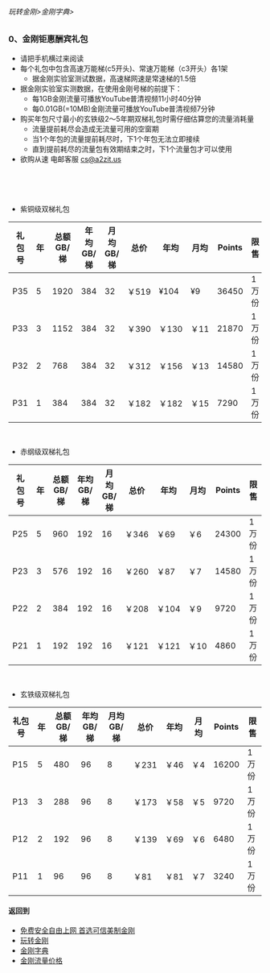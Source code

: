 ###### 玩转金刚>金刚字典>
### 0、金刚钜惠酬宾礼包
- 请把手机横过来阅读
- 每个礼包中包含高速万能梯(c5开头)、常速万能梯（c3开头）各1架
  - 据金刚实验室测试数据，高速梯网速是常速梯的1.5倍
- 据金刚实验室实测数据，在使用金刚号梯的前提下：
  - 每1GB金刚流量可播放YouTube普清视频11小时40分钟
  - 每0.01GB(=10MB)金刚流量可播放YouTube普清视频7分钟
- 购买年包尺寸最小的玄铁级2～5年期双梯礼包时需仔细估算您的流量消耗量
  - 流量提前耗尽会造成无流量可用的空窗期
  - 当1个年包的流量提前耗尽时，下1个年包无法立即接续
  - 直到提前耗尽的流量包有效期结束之时，下1个流量包才可以使用
- 欲购从速 电邮客服 cs@a2zit.us
<br>
<br>
<br>


- 紫铜级双梯礼包

|礼包号|年|总额GB/梯|年均GB/梯|月均GB/梯 |总价|年均|月均|Points|限售|
|-----|--|--------|--------|---------|---|----|---|------|-|
|P35  |5|1920  |384  |32|￥519|¥104| ¥9|36450|1万份|
|P33  |3|1152  |384  |32|￥390|￥130|￥11|21870|1万份|
|P32  |2|768   |384  |32|￥312|￥156|￥13|14580|1万份|
|P31  |1|384   |384  |32|￥182|￥182|￥15|7290|1万份|

<br>

- 赤纲级双梯礼包

|礼包号|年|总额GB/梯|年均GB/梯|月均GB/梯 |总价|年均|月均|Points| 限售|
|-----|--|--------|--------|---------|---|---|---|-------| --|
|P25|5|960|192|16|￥346|￥69|￥6| 24300| 1万份|
|P23|3|576|192|16|￥260|￥87|￥7| 14580| 1万份|
|P22|2|384|192|16|￥208|￥104|￥9| 9720| 1万份|
|P21|1|192|192|16|￥121|￥121|￥10|4860| 1万份|

<br>

- 玄铁级双梯礼包

|礼包号|年|总额GB/梯|年均GB/梯|月均GB/梯 |总价|年均|月均|Points| 限售|
|-----|--|-----|-----|-----|-----|----|--|--| --|
|P15	|5	|480	|96	|8	|￥231	|￥46	|￥4| 16200| 1万份|
|P13	|3	|288	|96	|8	|￥173	|￥58	|￥5| 9720| 1万份|
|P12	|2	|192	|96	|8	|￥139	|￥69	|￥6| 6480| 1万份|
|P11	|1	|96	|96	|8	|￥81	|￥81	|￥7| 3240| 1万份|




#### 返回到
- [免费安全自由上网 首选可信美制金刚](https://github.com/a2zitpro/web/blob/master/%E5%BE%80%E5%90%8E%E7%BF%BB.md)
- [玩转金刚](https://github.com/a2zitpro/web/blob/master/LadderFree/A.md)
- [金刚字典](https://github.com/a2zitpro/web/blob/master/LadderFree/kkDictionary/KKDictionary.md)
- [金刚流量价格](https://github.com/a2zitpro/web/blob/master/LadderFree/kkDictionary/Price/KKDTPrice.md)



